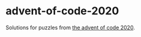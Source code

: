 # advent-of-code-2020
Solutions for puzzles from [the advent of code 2020](https://adventofcode.com).
